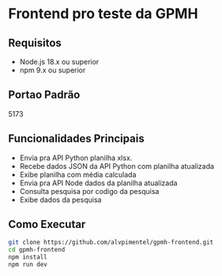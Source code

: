 #  Frontend pro teste da GPMH

## Requisitos
- Node.js 18.x ou superior
- npm 9.x ou superior 

## Portao Padrão
5173

## Funcionalidades Principais
- Envia pra API Python planilha xlsx.
- Recebe dados JSON da API Python com planilha atualizada
- Exibe planilha com média calculada
- Envia pra API Node dados da planilha atualizada
- Consulta pesquisa por codigo da pesquisa
- Exibe dados da pesquisa 

## Como Executar
```bash
git clone https://github.com/alvpimentel/gpmh-frontend.git
cd gpmh-frontend
npm install
npm run dev
```
